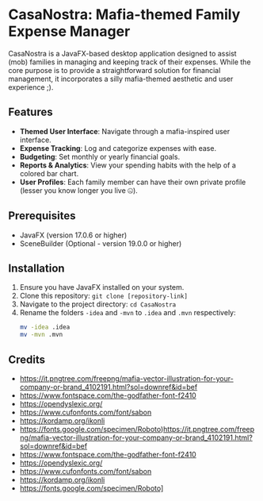 # CasaNostra: Mafia-themed Family Expense Manager

CasaNostra is a JavaFX-based desktop application designed to assist (mob) families in managing and keeping track of their expenses. 
While the core purpose is to provide a straightforward solution for financial management, it incorporates a silly mafia-themed aesthetic and user experience ;).

## Features
- **Themed User Interface**: Navigate through a mafia-inspired user interface.
- **Expense Tracking**: Log and categorize expenses with ease.
- **Budgeting**: Set monthly or yearly financial goals.
- **Reports & Analytics**: View your spending habits with the help of a colored bar chart.
- **User Profiles**: Each family member can have their own private profile (lesser you know longer you live 🤐).

## Prerequisites
- JavaFX (version 17.0.6 or higher)
- SceneBuilder (Optional - version 19.0.0 or higher)

## Installation
1. Ensure you have JavaFX installed on your system.
2. Clone this repository: `git clone [repository-link]`
3. Navigate to the project directory: `cd CasaNostra`
4. Rename the folders `-idea` and `-mvn` to `.idea` and `.mvn` respectively:
    ```bash
    mv -idea .idea
    mv -mvn .mvn
    ```

## Credits
- https://it.pngtree.com/freepng/mafia-vector-illustration-for-your-company-or-brand_4102191.html?sol=downref&id=bef
- https://www.fontspace.com/the-godfather-font-f2410
- https://opendyslexic.org/
- https://www.cufonfonts.com/font/sabon
- https://kordamp.org/ikonli
- https://fonts.google.com/specimen/Roboto)https://it.pngtree.com/freepng/mafia-vector-illustration-for-your-company-or-brand_4102191.html?sol=downref&id=bef
- https://www.fontspace.com/the-godfather-font-f2410
- https://opendyslexic.org/
- https://www.cufonfonts.com/font/sabon
- https://kordamp.org/ikonli
- https://fonts.google.com/specimen/Roboto]
